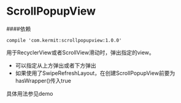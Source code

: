 ScrollPopupView
================

####依赖
```
compile 'com.kermit:scrollpopupview:1.0.0'
```

用于RecyclerView或者ScrollView滑动时，弹出指定的view。

- 可以指定从上方弹出或者下方弹出
- 如果使用了SwipeRefreshLayout，在创建ScrollPopupView前要为hasWrapper()传入true

具体用法参见demo